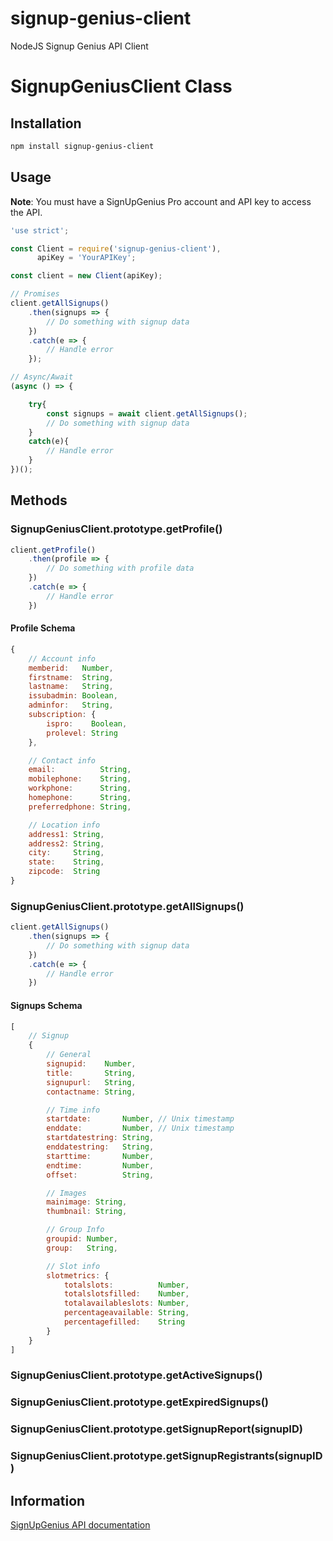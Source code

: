 # signup-genius-client
NodeJS Signup Genius API Client

# SignupGeniusClient Class

## Installation
```bash
npm install signup-genius-client
```

## Usage

**Note**: You must have a SignUpGenius Pro account and API key to access the API.

```js
'use strict';

const Client = require('signup-genius-client'),
      apiKey = 'YourAPIKey';

const client = new Client(apiKey);

// Promises
client.getAllSignups()
    .then(signups => {
        // Do something with signup data
    })
    .catch(e => {
        // Handle error
    });

// Async/Await
(async () => {

    try{
        const signups = await client.getAllSignups();
        // Do something with signup data
    }
    catch(e){
        // Handle error
    }
})();
```

## Methods

### SignupGeniusClient.prototype.getProfile()

```js
client.getProfile()
    .then(profile => {
        // Do something with profile data
    })
    .catch(e => {
        // Handle error
    })
```

#### Profile Schema
```js
{
    // Account info
    memberid:   Number,
    firstname:  String,
    lastname:   String,
    issubadmin: Boolean,
    adminfor:   String,
    subscription: {
        ispro:    Boolean,
        prolevel: String
    },

    // Contact info
    email:          String,
    mobilephone:    String,
    workphone:      String,
    homephone:      String,
    preferredphone: String,

    // Location info
    address1: String,
    address2: String,
    city:     String,
    state:    String,
    zipcode:  String
}
```

### SignupGeniusClient.prototype.getAllSignups()

```js
client.getAllSignups()
    .then(signups => {
        // Do something with signup data
    })
    .catch(e => {
        // Handle error
    })
```

#### Signups Schema

```js
[
    // Signup
    {
        // General
        signupid:    Number,
        title:       String,
        signupurl:   String,
        contactname: String,

        // Time info
        startdate:       Number, // Unix timestamp
        enddate:         Number, // Unix timestamp
        startdatestring: String,
        enddatestring:   String,
        starttime:       Number,
        endtime:         Number,
        offset:          String,

        // Images
        mainimage: String,
        thumbnail: String,

        // Group Info
        groupid: Number,
        group:   String,

        // Slot info
        slotmetrics: {
            totalslots:          Number,
            totalslotsfilled:    Number,
            totalavailableslots: Number,
            percentageavailable: String,
            percentagefilled:    String
        }
    }
]
```

### SignupGeniusClient.prototype.getActiveSignups()

### SignupGeniusClient.prototype.getExpiredSignups()

### SignupGeniusClient.prototype.getSignupReport(signupID)

### SignupGeniusClient.prototype.getSignupRegistrants(signupID)

## Information

[SignUpGenius API documentation](https://developer.signupgenius.com/developer/keybaseddocs)
